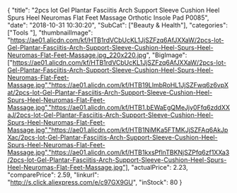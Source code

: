 {
	"title": "2pcs lot Gel Plantar Fasciitis Arch Support Sleeve Cushion Heel Spurs Heel Neuromas Flat Feet Massage Orthotic Insole Pad P0085",
	"date": "2018-10-31 10:30:20",
	"SubCat": ["Beauty & Health"],
	"categories": ["Tools "],
	"thumbnailImage": "https://ae01.alicdn.com/kf/HTB1rdVCbUcKL1JjSZFzq6AfJXXaW/2pcs-lot-Gel-Plantar-Fasciitis-Arch-Support-Sleeve-Cushion-Heel-Spurs-Heel-Neuromas-Flat-Feet-Massage.jpg_220x220.jpg",
	"BigImage": ["https://ae01.alicdn.com/kf/HTB1rdVCbUcKL1JjSZFzq6AfJXXaW/2pcs-lot-Gel-Plantar-Fasciitis-Arch-Support-Sleeve-Cushion-Heel-Spurs-Heel-Neuromas-Flat-Feet-Massage.jpg","https://ae01.alicdn.com/kf/HTB19LlmbRoHL1JjSZFwq6z6vpXat/2pcs-lot-Gel-Plantar-Fasciitis-Arch-Support-Sleeve-Cushion-Heel-Spurs-Heel-Neuromas-Flat-Feet-Massage.jpg","https://ae01.alicdn.com/kf/HTB1.bEWaEgQMeJjy0Ffq6zddXXaJ/2pcs-lot-Gel-Plantar-Fasciitis-Arch-Support-Sleeve-Cushion-Heel-Spurs-Heel-Neuromas-Flat-Feet-Massage.jpg","https://ae01.alicdn.com/kf/HTB1NiMKa5FTMKJjSZFAq6AkJpXac/2pcs-lot-Gel-Plantar-Fasciitis-Arch-Support-Sleeve-Cushion-Heel-Spurs-Heel-Neuromas-Flat-Feet-Massage.jpg","https://ae01.alicdn.com/kf/HTB1kxsPflnTBKNjSZPfq6zf1XXa3/2pcs-lot-Gel-Plantar-Fasciitis-Arch-Support-Sleeve-Cushion-Heel-Spurs-Heel-Neuromas-Flat-Feet-Massage.jpg"],
	"actualPrice": 2.23,
	"comparePrice": 2.59,
	"linkurl": "http://s.click.aliexpress.com/e/c97GX9GU",
	"inStock": 80
}
